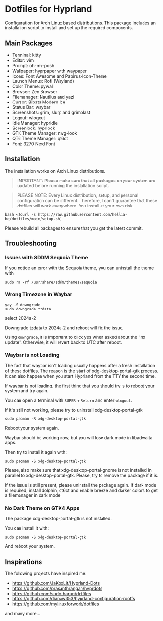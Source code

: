 # Dotfiles for Hyprland

Configuration for Arch Linux based distributions. This package includes an installation script to install and set up the required components.

## Main Packages

- Terminal: kitty
- Editor: vim
- Prompt: oh-my-posh
- Wallpaper: hyprpaper with waypaper
- Icons: Font Awesome and Papirus-Icon-Theme
- Launch Menus: Rofi (Wayland)
- Color Theme: pywal
- Browser: Zen Browser
- Filemanager: Nautilus and yazi
- Cursor: Bibata Modern Ice
- Status Bar: waybar
- Screenshots: grim, slurp and grimblast
- Logout: wlogout
- Idle Manager: hypridle
- Screenlock: hyprlock
- GTK Theme Manager: nwg-look
- QT6 Theme Manager: qt6ct
- Font: 3270 Nerd Font

## Installation

The installation works on Arch Linux distributions.

> IMPORTANT: Please make sure that all packages on your system are updated before running the installation script.

> PLEASE NOTE: Every Linux distribution, setup, and personal configuration can be different. Therefore, I can't guarantee that these dotfiles will work everywhere. You install at your own risk.

```shell
bash <(curl -s https://raw.githubusercontent.com/hellia-be/dotfiles/main/setup.sh)
```

Please rebuild all packages to ensure that you get the latest commit.

## Troubleshooting

### Issues with SDDM Sequoia Theme

If you notice an error with the Sequoia theme, you can uninstall the theme with

```shell
sudo rm -rf /usr/share/sddm/themes/sequoia
```

### Wrong Timezone in Waybar

```shell
yay -S downgrade
sudo downgrade tzdata
```

select 2024a-2

Downgrade tzdata to 2024a-2 and reboot will fix the issue.

Using `downgrade`, it is important to click yes when asked about the "no update". Otherwise, it will revert back to UTC after reboot.

### Waybar is not Loading

The fact that waybar isn't loading usually happens after a fresh installation of these dotfiles. The reason is the start of xdg-desktop-portal-gtk process. It can also happen when you start Hyprland from the TTY the second time.

If waybar is not loading, the first thing that you should try is to reboot your system and try again.

You can open a terminal with `SUPER` + `Return` and enter `wlogout`.

If it's still not working, please try to uninstall xdg-desktop-portal-gtk.

```shell
sudo pacman -R xdg-desktop-portal-gtk
```

Reboot your system again.

Waybar should be working now, but you will lose dark mode in libadwaita apps.

Then try to install it again with:

```shell
sudo pacman -S xdg-desktop-portal-gtk
```

Please, also make sure that xdg-desktop-portal-gnome is not installed in parallel to xdg-desktop-portal-gtk. Please, try to remove the package if it is.

If the issue is still present, please uninstall the package again. If dark mode is required, install dolphin, qt6ct and enable breeze and darker colors to get a filemanager in dark mode.

### No Dark Theme on GTK4 Apps

The package xdg-desktop-portal-gtk is not installed.

You can install it with:

```shell
sudo pacman -S xdg-desktop-portal-gtk
```

And reboot your system.

## Inspirations

The following projects have inspired me:

- https://github.com/JaKooLit/Hyprland-Dots
- https://github.com/prasanthrangan/hyprdots
- https://github.com/sudo-harun/dotfiles
- https://github.com/dianaw353/hyprland-configuration-rootfs
- https://github.com/mylinuxforwork/dotfiles

and many more...
